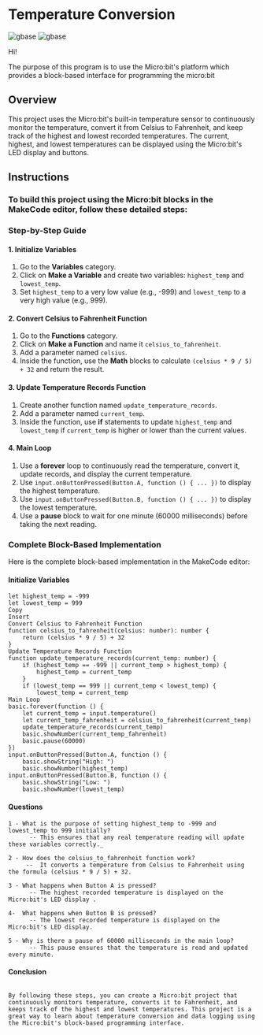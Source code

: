 
# Temperature Conversion
![gbase](https://d20khd7ddkh5ls.cloudfront.net/fandctempconversion.jpg)
![gbase](https://projects-static.raspberrypi.org/projects/music-player/89cc4ed5bc97a43116eb06d3d090454b038dac79/en/images/banner.png) 

Hi!

The purpose of this program is to use the Micro:bit's platform which provides a block-based interface for programming the micro:bit
## Overview
This project uses the Micro:bit's built-in temperature sensor to continuously monitor the temperature, convert it from Celsius to Fahrenheit, and keep track of the highest and lowest recorded temperatures. The current, highest, and lowest temperatures can be displayed using the Micro:bit's LED display and buttons.
## Instructions
### To build this project using the Micro:bit blocks in the MakeCode editor, follow these detailed steps:
### Step-by-Step Guide
#### 1. Initialize Variables
1. Go to the **Variables** category.
2. Click on **Make a Variable** and create two variables: `highest_temp` and `lowest_temp`.
3. Set `highest_temp` to a very low value (e.g., -999) and `lowest_temp` to a very high value (e.g., 999).
#### 2. Convert Celsius to Fahrenheit Function
1. Go to the **Functions** category.
2. Click on **Make a Function** and name it `celsius_to_fahrenheit`.
3. Add a parameter named `celsius`.
4. Inside the function, use the **Math** blocks to calculate `(celsius * 9 / 5) + 32` and return the result.
#### 3. Update Temperature Records Function
1. Create another function named `update_temperature_records`.
2. Add a parameter named `current_temp`.
3. Inside the function, use **if** statements to update `highest_temp` and `lowest_temp` if `current_temp` is higher or lower than the current values.
#### 4. Main Loop
1. Use a **forever** loop to continuously read the temperature, convert it, update records, and display the current temperature.
2. Use `input.onButtonPressed(Button.A, function () { ... })` to display the highest temperature.
3. Use `input.onButtonPressed(Button.B, function () { ... })` to display the lowest temperature.
4. Use a **pause** block to wait for one minute (60000 milliseconds) before taking the next reading.
### Complete Block-Based Implementation
Here is the complete block-based implementation in the MakeCode editor:
#### Initialize Variables
```blocks
let highest_temp = -999
let lowest_temp = 999
Copy
Insert
Convert Celsius to Fahrenheit Function
function celsius_to_fahrenheit(celsius: number): number {
    return (celsius * 9 / 5) + 32
}
Update Temperature Records Function
function update_temperature_records(current_temp: number) {
    if (highest_temp == -999 || current_temp > highest_temp) {
        highest_temp = current_temp
    }
    if (lowest_temp == 999 || current_temp < lowest_temp) {
        lowest_temp = current_temp
Main Loop
basic.forever(function () {
    let current_temp = input.temperature()
    let current_temp_fahrenheit = celsius_to_fahrenheit(current_temp)
    update_temperature_records(current_temp)
    basic.showNumber(current_temp_fahrenheit)
    basic.pause(60000)
})
input.onButtonPressed(Button.A, function () {
    basic.showString("High: ")
    basic.showNumber(highest_temp)
input.onButtonPressed(Button.B, function () {
    basic.showString("Low: ")
    basic.showNumber(lowest_temp)
```
#### Questions
```
1 - What is the purpose of setting highest_temp to -999 and lowest_temp to 999 initially?
      -- This ensures that any real temperature reading will update these variables correctly._
 
2 - How does the celsius_to_fahrenheit function work?
     --  It converts a temperature from Celsius to Fahrenheit using the formula (celsius * 9 / 5) + 32.

3 - What happens when Button A is pressed?
      -- The highest recorded temperature is displayed on the Micro:bit's LED display .

4-  What happens when Button B is pressed?
      -- The lowest recorded temperature is displayed on the Micro:bit's LED display.

5 - Why is there a pause of 60000 milliseconds in the main loop?
      -- This pause ensures that the temperature is read and updated every minute.
```

 #### Conclusion
```

By following these steps, you can create a Micro:bit project that continuously monitors temperature, converts it to Fahrenheit, and keeps track of the highest and lowest temperatures. This project is a great way to learn about temperature conversion and data logging using the Micro:bit's block-based programming interface.
